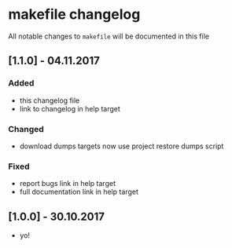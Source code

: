 # makefile changelog
All notable changes to `makefile` will be documented in this file


## [1.1.0] - 04.11.2017
### Added
- this changelog file
- link to changelog in help target
### Changed
- download dumps targets now use project restore dumps script
### Fixed
- report bugs link in help target
- full documentation link in help target


## [1.0.0] - 30.10.2017
- yo!
